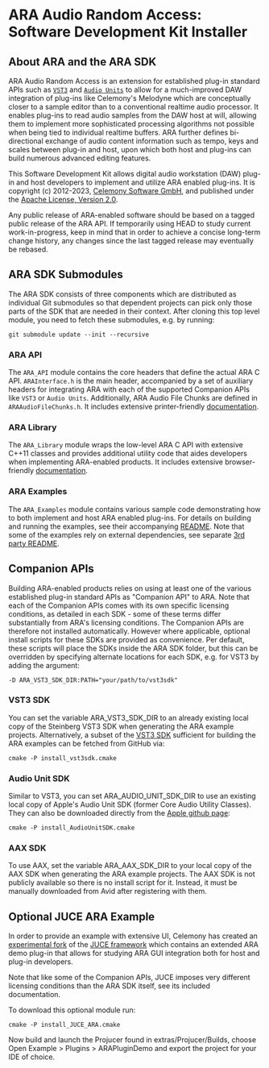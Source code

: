 # ARA Audio Random Access: Software Development Kit Installer

## About ARA and the ARA SDK

ARA Audio Random Access is an extension for established plug-in standard APIs such as
[`VST3`](https://github.com/steinbergmedia/vst3sdk) and
[`Audio Units`](https://developer.apple.com/documentation/audiotoolbox) to allow for a
much-improved DAW integration of plug-ins like Celemony's Melodyne which are conceptually
closer to a sample editor than to a conventional realtime audio processor.
It enables plug-ins to read audio samples from the DAW host at will, allowing them to implement more
sophisticated processing algorithms not possible when being tied to individual realtime buffers.
ARA further defines bi-directional exchange of audio content information such as tempo, keys and scales
between plug-in and host, upon which both host and plug-ins can build numerous advanced editing features.

This Software Development Kit allows digital audio workstation (DAW) plug-in and host developers to
implement and utilize ARA enabled plug-ins.
It is copyright (c) 2012-2023, [Celemony Software GmbH](https://www.celemony.com), and published under
the [Apache License, Version 2.0](https://www.apache.org/licenses/LICENSE-2.0).

Any public release of ARA-enabled software should be based on a tagged public release of the ARA API.
If temporarily using HEAD to study current work-in-progress, keep in mind that in order to achieve a
concise long-term change history, any changes since the last tagged release may eventually be rebased.


## ARA SDK Submodules

The ARA SDK consists of three components which are distributed as individual Git submodules so that
dependent projects can pick only those parts of the SDK that are needed in their context.
After cloning this top level module, you need to fetch these submodules, e.g. by running:

    git submodule update --init --recursive


### ARA API

The `ARA_API` module contains the core headers that define the actual ARA C API.
`ARAInterface.h` is the main header, accompanied by a set of auxiliary headers for integrating ARA with
each of the supported Companion APIs like `VST3` or `Audio Units`. Additionally, ARA Audio File Chunks
are defined in `ARAAudioFileChunks.h`.
It includes extensive printer-friendly [documentation](ARA_API/ARA_API.pdf).

### ARA Library

The `ARA_Library` module wraps the low-level ARA C API with extensive C++11 classes and provides
additional utility code that aides developers when implementing ARA-enabled products.
It includes extensive browser-friendly [documentation](ARA_Library/html_docs/index.html).

### ARA Examples

The `ARA_Examples` module contains various sample code demonstrating how to both implement and host
ARA enabled plug-ins. For details on building and running the examples, see their accompanying
[README](ARA_Examples/README.md).
Note that some of the examples rely on external dependencies, see separate
[3rd party README](ARA_Examples/3rdParty/README.md).


## Companion APIs

Building ARA-enabled products relies on using at least one of the various established plug-in standard
APIs as "Companion API" to ARA. Note that each of the Companion APIs comes with its own specific licensing
conditions, as detailed in each SDK - some of these terms differ substantially from ARA's licensing conditions.
The Companion APIs are therefore not installed automatically. However where applicable, optional install
scripts for these SDKs are provided as convenience.
Per default, these scripts will place the SDKs inside the ARA SDK folder, but this can be overridden
by specifying alternate locations for each SDK, e.g. for VST3 by adding the argument:

    -D ARA_VST3_SDK_DIR:PATH="your/path/to/vst3sdk"


### VST3 SDK

You can set the variable ARA_VST3_SDK_DIR to an already existing local copy of the Steinberg VST3 SDK
when generating the ARA example projects.
Alternatively, a subset of the [VST3 SDK](https://github.com/steinbergmedia/vst3sdk) sufficient for building
the ARA examples can be fetched from GitHub via:

    cmake -P install_vst3sdk.cmake

### Audio Unit SDK

Similar to VST3, you can set ARA_AUDIO_UNIT_SDK_DIR to use an existing local copy of Apple's
Audio Unit SDK (former Core Audio Utility Classes).
They can also be downloaded directly from the [Apple github page](https://github.com/apple/AudioUnitSDK):

    cmake -P install_AudioUnitSDK.cmake

### AAX SDK

To use AAX, set the variable ARA_AAX_SDK_DIR to your local copy of the AAX SDK when generating the
ARA example projects.
The AAX SDK is not publicly available so there is no install script for it. Instead, it must be manually
downloaded from Avid after registering with them.


## Optional JUCE ARA Example

In order to provide an example with extensive UI, Celemony has created an [experimental fork](https://github.com/Celemony/JUCE_ARA)
of the [JUCE framework](https://juce.com) which contains an extended ARA demo plug-in that allows
for studying ARA GUI integration both for host and plug-in developers.

Note that like some of the Companion APIs, JUCE imposes very different licensing conditions than the
ARA SDK itself, see its included documentation.

To download this optional module run:

    cmake -P install_JUCE_ARA.cmake

Now build and launch the Projucer found in extras/Projucer/Builds,
choose Open Example > Plugins > ARAPluginDemo and export the project for your IDE of choice.
